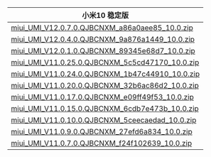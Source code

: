 | 小米10  稳定版    |
| ---- |
| [miui_UMI_V12.0.7.0.QJBCNXM_a86a0aee85_10.0.zip](https://hugeota.d.miui.com/V12.0.7.0.QJBCNXM/miui_UMI_V12.0.7.0.QJBCNXM_a86a0aee85_10.0.zip)    |
| [miui_UMI_V12.0.4.0.QJBCNXM_9a876a1449_10.0.zip](https://hugeota.d.miui.com/V12.0.4.0.QJBCNXM/miui_UMI_V12.0.4.0.QJBCNXM_9a876a1449_10.0.zip)    |
| [miui_UMI_V12.0.1.0.QJBCNXM_89345e68d7_10.0.zip](https://hugeota.d.miui.com/V12.0.1.0.QJBCNXM/miui_UMI_V12.0.1.0.QJBCNXM_89345e68d7_10.0.zip)    |
| [miui_UMI_V11.0.25.0.QJBCNXM_5c5cd47170_10.0.zip](https://hugeota.d.miui.com/V11.0.25.0.QJBCNXM/miui_UMI_V11.0.25.0.QJBCNXM_5c5cd47170_10.0.zip)    |
| [miui_UMI_V11.0.24.0.QJBCNXM_1b47c44910_10.0.zip](https://hugeota.d.miui.com/V11.0.24.0.QJBCNXM/miui_UMI_V11.0.24.0.QJBCNXM_1b47c44910_10.0.zip)    |
| [miui_UMI_V11.0.20.0.QJBCNXM_32b6ac86d2_10.0.zip](https://hugeota.d.miui.com/V11.0.20.0.QJBCNXM/miui_UMI_V11.0.20.0.QJBCNXM_32b6ac86d2_10.0.zip)    |
| [miui_UMI_V11.0.17.0.QJBCNXM_e09ff49f53_10.0.zip](https://hugeota.d.miui.com/V11.0.17.0.QJBCNXM/miui_UMI_V11.0.17.0.QJBCNXM_e09ff49f53_10.0.zip)    |
| [miui_UMI_V11.0.15.0.QJBCNXM_6cdb7e473b_10.0.zip](https://hugeota.d.miui.com/V11.0.15.0.QJBCNXM/miui_UMI_V11.0.15.0.QJBCNXM_6cdb7e473b_10.0.zip)    |
| [miui_UMI_V11.0.10.0.QJBCNXM_5ceecaedad_10.0.zip](https://hugeota.d.miui.com/V11.0.10.0.QJBCNXM/miui_UMI_V11.0.10.0.QJBCNXM_5ceecaedad_10.0.zip)    |
| [miui_UMI_V11.0.9.0.QJBCNXM_27efd6a834_10.0.zip](https://hugeota.d.miui.com/V11.0.9.0.QJBCNXM/miui_UMI_V11.0.9.0.QJBCNXM_27efd6a834_10.0.zip)    |
| [miui_UMI_V11.0.7.0.QJBCNXM_f24f102639_10.0.zip](https://hugeota.d.miui.com/V11.0.7.0.QJBCNXM/miui_UMI_V11.0.7.0.QJBCNXM_f24f102639_10.0.zip)    |
